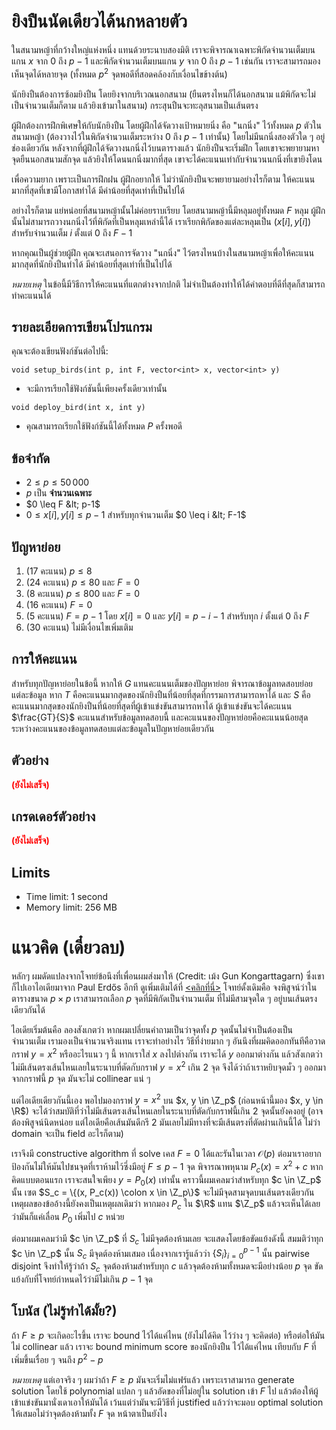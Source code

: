 # ยิงปืนนัดเดียวได้นกหลายตัว

ในสนามหญ้าที่กว้างใหญ่แห่งหนึ่ง แทนด้วยระนาบสองมิติ เราจะพิจารณาเฉพาะพิกัดจำนวนเต็มบนแกน $x$ จาก $0$ ถึง $p-1$ และพิกัดจำนวนเต็มบนแกน $y$ จาก $0$ ถึง $p-1$ เช่นกัน เราจะสามารถมองเห็นจุดได้หลายจุด (ทั้งหมด $p^2$ จุดพอดีที่สอดคล้องกับเงื่อนไขข้างต้น)

นักยิงปืนต้องการซ้อมยิงปืน โดยยิงจากบริเวณนอกสนาม (ยืนตรงไหนก็ได้นอกสนาม แม้พิกัดจะไม่เป็นจำนวนเต็มก็ตาม แล้วยิงเข้ามาในสนาม) กระสุนปืนจะทะลุสนามเป็นเส้นตรง

ผู้ฝึกต้องการฝึกพิเศษให้กับนักยิงปืน โดยผู้ฝึกได้จัดวางเป้าหมายนิ่ง คือ "นกนิ่ง" ไว้ทั้งหมด $p$ ตัวในสนามหญ้า (ต้องวางไว้ในพิกัดจำนวนเต็มระหว่าง $0$ ถึง $p-1$ เท่านั้น) โดยไม่มีนกนิ่งสองตัวใด ๆ อยู่ช่องเดียวกัน หลังจากที่ผู้ฝึกได้จัดวางนกนิ่งไว้บนตารางแล้ว นักยิงปืนจะเริ่มฝึก โดยเขาจะพยายามหาจุดยืนนอกสนามสักจุด แล้วยิงให้โดนนกนิ่งมากที่สุด เขาจะได้คะแนนเท่ากับจำนวนนกนิ่งที่เขายิงโดน

เพื่อความยาก เพราะเป็นการฝึกฝน ผู้ฝึกอยากให้ ไม่ว่านักยิงปืนจะพยายามอย่างไรก็ตาม ให้คะแนนมากที่สุดที่เขามีโอกาสทำได้ มีค่าน้อยที่สุดเท่าที่เป็นไปได้

อย่างไรก็ตาม แย่หน่อยที่สนามหญ้านั้นไม่ค่อยราบเรียบ โดยสนามหญ้านี้มีหลุมอยู่ทั้งหมด $F$ หลุม ผู้ฝึกนั้นไม่สามารถวางนกนิ่งไว้ที่พิกัดที่เป็นหลุมเหล่านี้ได้ เราเรียกพิกัดของแต่ละหลุมเป็น $(x[i], y[i])$ สำหรับจำนวนเต็ม $i$ ตั้งแต่ $0$ ถึง $F-1$

หากคุณเป็นผู้ช่วยผู้ฝึก คุณจะเสนอการจัดวาง "นกนิ่ง" ไว้ตรงไหนบ้างในสนามหญ้าเพื่อให้คะแนนมากสุดที่นักยิงปืนทำได้ มีค่าน้อยที่สุดเท่าที่เป็นไปได้

_หมายเหตุ_ ในข้อนี้มีวิธีการให้คะแนนที่แตกต่างจากปกติ ไม่จำเป็นต้องทำให้ได้คำตอบที่ดีที่สุดก็สามารถทำคะแนนได้

## รายละเอียดการเขียนโปรแกรม

คุณจะต้องเขียนฟังก์ชันต่อไปนี้:

```
void setup_birds(int p, int F, vector<int> x, vector<int> y)
```

-   จะมีการเรียกใช้ฟังก์ชันนี้เพียงครั้งเดียวเท่านั้น

```
void deploy_bird(int x, int y)
```

-   คุณสามารถเรียกใช้ฟังก์ชันนี้ได้ทั้งหมด $P$ ครั้งพอดี

## ข้อจำกัด

-   $2 \leq p \leq  50\,000$
-   $p$ เป็น **จำนวนเฉพาะ**
-   $0 \leq F &lt; p-1$
-   $0 \leq x[i], y[i] \leq p-1$ สำหรับทุกจำนวนเต็ม $0 \leq i &lt; F-1$

## ปัญหาย่อย

1. (17 คะแนน) $p \leq 8$
2. (24 คะแนน) $p \leq 80$ และ $F = 0$
3. (8 คะแนน) $p \leq 800$ และ $F = 0$
4. (16 คะแนน) $F = 0$
5. (5 คะแนน) $F = p-1$ โดย $x[i] = 0$ และ $y[i] = p-i-1$ สำหรับทุก $i$ ตั้งแต่ $0$ ถึง $F$
6. (30 คะแนน) ไม่มีเงื่อนไขเพิ่มเติม

## การให้คะแนน

สำหรับทุกปัญหาย่อยในข้อนี้ หากให้ $G$ แทนคะแนนเต็มของปัญหาย่อย พิจารณาข้อมูลทดสอบย่อยแต่ละข้อมูล หาก $T$ คือคะแนนมากสุดของนักยิงปืนที่น้อยที่สุดที่กรรมการสามารถหาได้ และ $S$ คือคะแนนมากสุดของนักยิงปืนที่น้อยที่สุดที่ผู้เข้าแข่งขันสามารถหาได้ ผู้เข้าแข่งขันจะได้คะแนน $\frac{GT}{S}$ คะแนนสำหรับข้อมูลทดสอบนี้ และคะแนนของปัญหาย่อยคือคะแนนน้อยสุดระหว่างคะแนนของข้อมูลทดสอบแต่ละข้อมูลในปัญหาย่อยเดียวกัน

## ตัวอย่าง

**<span style="color: red;">(ยังไม่เสร็จ)</span>**

## เกรดเดอร์ตัวอย่าง

**<span style="color: red;">(ยังไม่เสร็จ)</span>**

## Limits

-   Time limit: 1 second
-   Memory limit: 256 MB

# แนวคิด (เดี๋ยวลบ)

หลักๆ ผมดัดแปลงจากโจทย์ข้อนึงที่เพื่อนผมส่งมาให้ (Credit: เม้ง Gun Kongarttagarn) ซึ่งเขาก็ไปเอาไอเดียมาจาก Paul Erdős อีกที ดูเพิ่มเติมได้ที่ [<คลิกที่นี่>](https://en.wikipedia.org/wiki/No-three-in-line_problem) โจทย์ดั้งเดิมคือ จงพิสูจน์ว่าในตารางขนาด $p \times p$ เราสามารถเลือก $p$ จุดที่มีพิกัดเป็นจำนวนเต็ม ที่ไม่มีสามจุดใด ๆ อยู่บนเส้นตรงเดียวกันได้

ไอเดียเริ่มต้นคือ ลองสังเกตว่า หากผมเปลี่ยนคำถามเป็นว่าจุดทั้ง $p$ จุดนั้นไม่จำเป็นต้องเป็นจำนวนเต็ม เรามองเป็นจำนวนจริงแทน เราจะทำอย่างไร วิธีที่ง่ายมาก ๆ อันนึงที่ผมคิดออกทันทีคือวาดกราฟ $y = x^2$ หรืออะไรแนว ๆ นี้ หากเราใส่ $x$ ลงไปต่างกัน เราจะได้ $y$ ออกมาต่างกัน แล้วสังเกตว่าไม่มีเส้นตรงเส้นไหนเลยในระนาบที่ตัดกับกราฟ $y = x^2$ เกิน $2$ จุด จึงได้ว่าถ้าเราหยิบจุดมั่ว ๆ ออกมาจากกราฟนี้ $p$ จุด มันจะไม่ collinear แน่ ๆ

แต่ไอเดียเดียวกันนี้เอง พอไปมองกราฟ $y = x^2$ บน $x, y \in \Z_p$ (ก่อนหน้านี้มอง $x, y \in \R$) จะได้ว่าสมบัติที่ว่าไม่มีเส้นตรงเส้นไหนเลยในระนาบที่ตัดกับกราฟนี้เกิน $2$ จุดนั้นยังคงอยู่ (อาจต้องพิสูจน์นิดหน่อย แต่ไอเดียคือเส้นมันดีกรี $2$ มันเลยไม่มีทางที่จะมีเส้นตรงที่ตัดผ่านเกินนี้ได้ ไม่ว่า domain จะเป็น field อะไรก็ตาม)

เราจึงมี constructive algorithm ที่ solve เคส $F = 0$ ได้และรันในเวลา $\mathcal{O}(p)$ ต่อมาเราอยากป้องกันไม่ให้มันไปชนจุดที่เราห้ามไว้ซึ่งมีอยู่ $F \leq p-1$ จุด พิจารณาพหุนาม $P_c(x) = x^2 + c$ หากคิดแบบตอนแรก เราจะสนใจเพียง $y = P_0(x)$ เท่านั้น คราวนี้ผมเคลมว่าสำหรับทุก $c \in \Z_p$ นั้น เซต $S_c = \{(x, P_c(x)) \colon x \in \Z_p\}$ จะไม่มีจุดสามจุดบนเส้นตรงเดียวกัน เหตุผลของข้ออ้างนี้ยังคงเป็นเหตุผลเดิมว่า หากมอง $P_c$ ใน $\R$ แทน $\Z_p$ แล้วจะเห็นได้เลยว่ามันก็แค่เลื่อน $P_0$ เพิ่มไป $c$ หน่วย

ต่อมาผมเคลมว่ามี $c \in \Z_p$ ที่ $S_c$ ไม่มีจุดต้องห้ามเลย จะแสดงโดยข้อขัดแย้งดังนี้ สมมติว่าทุก $c \in \Z_p$ นั้น $S_c$ มีจุดต้องห้ามเสมอ เนื่องจากเรารู้แล้วว่า $\{S_i\}_{i=0}^{p-1}$ นั้น pairwise disjoint จึงทำให้รู้ว่าถ้า $S_c$ จุดต้องห้ามสำหรับทุก $c$ แล้วจุดต้องห้ามทั้งหมดจะมีอย่างน้อย $p$ จุด ขัดแย้งกับที่โจทย์กำหนดไว้ว่ามีไม่เกิน $p-1$ จุด

## โบนัส (ไม่รู้ทำได้มั้ย?)

ถ้า $F \geq p$ จะเกิดอะไรขึ้น เราจะ bound ไว้ได้แค่ไหน (ยังไม่ได้คิด ไว้ว่าง ๆ จะคิดต่อ) หรือต่อให้มันไม่ collinear แล้ว เราจะ bound minimum score ของนักยิงปืน ไว้ได้แค่ไหน เทียบกับ $F$ ที่เพิ่มขึ้นเรื่อย ๆ จนถึง $p^2-p$

_หมายเหตุ_ แต่เอาจริง ๆ ผมว่าถ้า $F \geq p$ มันจะเริ่มไม่แฟร์แล้ว เพราะเราสามารถ generate solution โดยใช้ polynomial แปลก ๆ แล้วอัดของที่ไม่อยู่ใน solution เข้า $F$ ไป แล้วต้องให้ผู้เข้าแข่งขันมานั่งเดาเอาให้มันได้ เว้นแต่ว่ามันจะมีวิธีที่ justified แล้วว่าจะมอบ optimal solution ให้เสมอไม่ว่าจุดต้องห้ามทั้ง $F$ จุด หน้าตาเป็นยังไง
